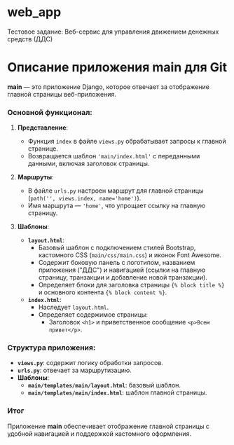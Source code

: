 # web_app
Тестовое задание: Веб-сервис для управления движением денежных средств (ДДС)

# Описание приложения **main** для Git  

**main** — это приложение Django, которое отвечает за отображение главной страницы веб-приложения.  

### Основной функционал:
1. **Представление**:
   - Функция `index` в файле `views.py` обрабатывает запросы к главной странице.  
   - Возвращается шаблон `'main/index.html'` с переданными данными, включая заголовок страницы.  

2. **Маршруты**:
   - В файле `urls.py` настроен маршрут для главной страницы (`path('', views.index, name='home')`).  
   - Имя маршрута — `'home'`, что упрощает ссылку на главную страницу.  

3. **Шаблоны**:
   - **`layout.html`**:  
     - Базовый шаблон с подключением стилей Bootstrap, кастомного CSS (`main/css/main.css`) и иконок Font Awesome.  
     - Содержит боковую панель с логотипом, названием приложения ("ДДС") и навигацией (ссылки на главную страницу, транзакции и добавление новой транзакции).  
     - Определяет блоки для заголовка страницы `{% block title %}` и основного контента `{% block content %}`.  
   - **`index.html`**:  
     - Наследует `layout.html`.  
     - Определяет содержимое страницы:  
       - Заголовок `<h1>` и приветственное сообщение `<p>Всем привет</p>`.  

### Структура приложения:
- **`views.py`**: содержит логику обработки запросов.  
- **`urls.py`**: отвечает за маршрутизацию.  
- **Шаблоны**:  
  - **`main/templates/main/layout.html`**: базовый шаблон.  
  - **`main/templates/main/index.html`**: шаблон главной страницы.  

### Итог  
Приложение **main** обеспечивает отображение главной страницы с удобной навигацией и поддержкой кастомного оформления.
